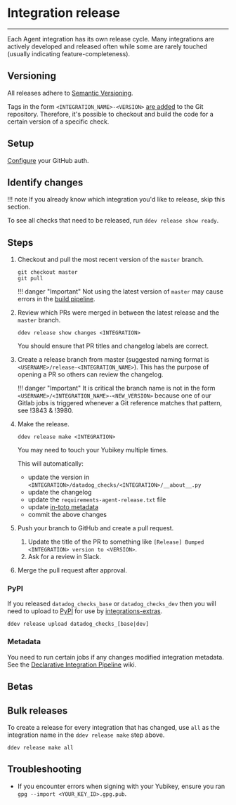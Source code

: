 # Integration release

-----

Each Agent integration has its own release cycle. Many integrations are actively developed and released often while
some are rarely touched (usually indicating feature-completeness).

## Versioning

All releases adhere to [Semantic Versioning](https://semver.org).

Tags in the form `<INTEGRATION_NAME>-<VERSION>` [are added](../meta/cd.md) to the Git repository. Therefore, it's
possible to checkout and build the code for a certain version of a specific check.

## Setup

[Configure](../ddev/configuration.md#github) your GitHub auth.

## Identify changes

!!! note
    If you already know which integration you'd like to release, skip this section.

To see all checks that need to be released, run `ddev release show ready`.

## Steps

1. Checkout and pull the most recent version of the `master` branch.

    ```
    git checkout master
    git pull
    ```

    !!! danger "Important"
        Not using the latest version of `master` may cause errors in the [build pipeline](../meta/cd.md).

1. Review which PRs were merged in between the latest release and the `master` branch.

    ```
    ddev release show changes <INTEGRATION>
    ```

    You should ensure that PR titles and changelog labels are correct.

1. Create a release branch from master (suggested naming format is `<USERNAME>/release-<INTEGRATION_NAME>`).
   This has the purpose of opening a PR so others can review the changelog.

    !!! danger "Important"
        It is critical the branch name is not in the form `<USERNAME>/<INTEGRATION_NAME>-<NEW_VERSION>` because one of
        our Gitlab jobs is triggered whenever a Git reference matches that pattern, see !3843 & !3980.

1. Make the release.

    ```
    ddev release make <INTEGRATION>
    ```

    You may need to touch your Yubikey multiple times.

    This will automatically:

    - update the version in `<INTEGRATION>/datadog_checks/<INTEGRATION>/__about__.py`
    - update the changelog
    - update the `requirements-agent-release.txt` file
    - update [in-toto metadata](../meta/cd.md)
    - commit the above changes

1. Push your branch to GitHub and create a pull request.

    1. Update the title of the PR to something like `[Release] Bumped <INTEGRATION> version to <VERSION>`.
    1. Ask for a review in Slack.

1. Merge the pull request after approval.

### PyPI

If you released `datadog_checks_base` or `datadog_checks_dev` then you will need to upload to [PyPI](https://pypi.org)
for use by [integrations-extras](https://github.com/DataDog/integrations-extras).

```
ddev release upload datadog_checks_[base|dev]
```

### Metadata

You need to run certain jobs if any changes modified integration metadata. See the
[Declarative Integration Pipeline](https://github.com/DataDog/devops/wiki/Declarative-Integration-Pipeline) wiki.

## Betas

## Bulk releases

To create a release for every integration that has changed, use `all` as the integration name in the `ddev release make`
step above.

```
ddev release make all
```

## Troubleshooting

- If you encounter errors when signing with your Yubikey, ensure you ran `gpg --import <YOUR_KEY_ID>.gpg.pub`.
